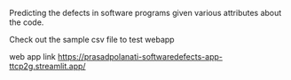 Predicting the defects in software programs given various attributes about the code.

Check out the sample csv file to test  webapp

web app link https://prasadpolanati-softwaredefects-app-ttcp2g.streamlit.app/
